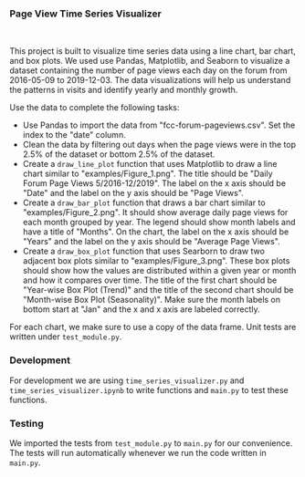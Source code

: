 ### Page View Time Series Visualizer

<br />

This project is built to visualize time series data using a line chart, bar chart, and box plots. We used use Pandas, Matplotlib, and Seaborn to visualize a dataset containing the number of page views each day on the forum from 2016-05-09 to 2019-12-03. The data visualizations will help us understand the patterns in visits and identify yearly and monthly growth.

Use the data to complete the following tasks:
* Use Pandas to import the data from "fcc-forum-pageviews.csv". Set the index to the "date" column.
* Clean the data by filtering out days when the page views were in the top 2.5% of the dataset or bottom 2.5% of the dataset.
* Create a `draw_line_plot` function that uses Matplotlib to draw a line chart similar to "examples/Figure_1.png". The title should be "Daily Forum Page Views 5/2016-12/2019". The label on the x axis should be "Date" and the label on the y axis should be "Page Views".
* Create a `draw_bar_plot` function that draws a bar chart similar to "examples/Figure_2.png". It should show average daily page views for each month grouped by year. The legend should show month labels and have a title of "Months". On the chart, the label on the x axis should be "Years" and the label on the y axis should be "Average Page Views".
* Create a `draw_box_plot` function that uses Searborn to draw two adjacent box plots similar to "examples/Figure_3.png". These box plots should show how the values are distributed within a given year or month and how it compares over time. The title of the first chart should be "Year-wise Box Plot (Trend)" and the title of the second chart should be "Month-wise Box Plot (Seasonality)". Make sure the month labels on bottom start at "Jan" and the x and x axis are labeled correctly.

For each chart, we make sure to use a copy of the data frame. Unit tests are written under `test_module.py`.

### Development

For development we are using `time_series_visualizer.py` and `time_series_visualizer.ipynb` to write functions and `main.py` to test these functions.

### Testing 

We imported the tests from `test_module.py` to `main.py` for our convenience. The tests will run automatically whenever we run the code written in `main.py`.